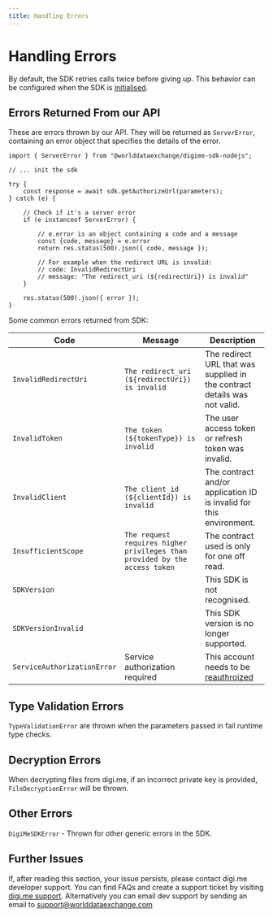 ```yaml
---
title: Handling Errors
---
```


# Handling Errors

By default, the SDK retries calls twice before giving up. This behavior can be configured when the SDK is [initialised](initializing-the-sdk.md).

## Errors Returned From our API

These are errors thrown by our API. They will be returned as `ServerError`, containing an error object that specifies the details of the error.

```
import { ServerError } from "@worlddataexchange/digime-sdk-nodejs";

// ... init the sdk

try {
    const response = await sdk.getAuthorizeUrl(parameters);
} catch (e) {

    // Check if it's a server error
    if (e instanceof ServerError) {

        // e.error is an object containing a code and a message
        const {code, message} = e.error
        return res.status(500).json({ code, message });

        // For example when the redirect URL is invalid:
        // code: InvalidRedirectUri
        // message: "The redirect_uri (${redirectUri}) is invalid"
    }

    res.status(500).json({ error });
}
```

Some common errors returned from SDK:

| Code                        | Message                                                                    | Description                                                                         |
| --------------------------- | -------------------------------------------------------------------------- | ----------------------------------------------------------------------------------- |
| `InvalidRedirectUri`        | `The redirect_uri (${redirectUri}) is invalid`                             | The redirect URL that was supplied in the contract details was not valid.           |
| `InvalidToken`              | `The token (${tokenType}) is invalid`                                      | The user access token or refresh token was invalid.                                 |
| `InvalidClient`             | `The client_id (${clientId}) is invalid`                                   | The contract and/or application ID is invalid for this environment.                 |
| `InsufficientScope`         | `The request requires higher privileges than provided by the access token` | The contract used is only for one off read.                                         |
| `SDKVersion`                |                                                                            | This SDK is not recognised.                                                         |
| `SDKVersionInvalid`         |                                                                            | This SDK version is no longer supported.                                            |
| `ServiceAuthorizationError` | Service authorization required                                             | This account needs to be [reauthroized](./manage-accounts/reauthorizing-account.md) |

## Type Validation Errors

`TypeValidationError` are thrown when the parameters passed in fail runtime type checks.

## Decryption Errors

When decrypting files from digi.me, if an incorrect private key is provided, `FileDecryptionError` will be thrown.

## Other Errors

`DigiMeSDKError` - Thrown for other generic errors in the SDK.

## Further Issues

If, after reading this section, your issue persists, please contact digi.me developer support. You can find FAQs and create a support ticket by visiting [digi.me support](http://digi.me/support). Alternatively you can email dev support by sending an email to support@worlddataexchange.com
